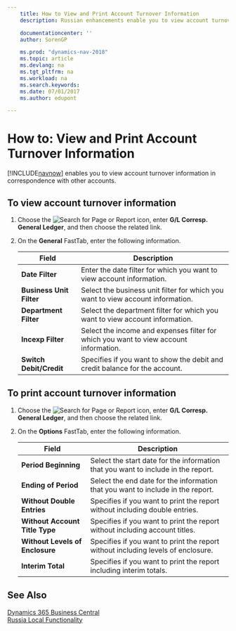 ```yaml
---
    title: How to View and Print Account Turnover Information
    description: Russian enhancements enable you to view account turnover information in correspondence with other accounts.

    documentationcenter: ''
    author: SorenGP

    ms.prod: "dynamics-nav-2018"
    ms.topic: article
    ms.devlang: na
    ms.tgt_pltfrm: na
    ms.workload: na
    ms.search.keywords:
    ms.date: 07/01/2017
    ms.author: edupont

---
```

# How to: View and Print Account Turnover Information
[!INCLUDE[navnow](../../includes/navnow_md.md)] enables you to view account turnover information in correspondence with other accounts.  

## To view account turnover information  

1.  Choose the ![Search for Page or Report](../../media/ui-search/search_small.png "Search for Page or Report icon") icon, enter **G/L Corresp. General Ledger**, and then choose the related link.  
2.  On the **General** FastTab, enter the following information.  

    |Field|Description|  
    |---------------------------------|---------------------------------------|  
    |**Date Filter**|Enter the date filter for which you want to view account information.|  
    |**Business Unit Filter**|Select the business unit filter for which you want to view account information.|  
    |**Department Filter**|Select the department filter for which you want to view account information.|  
    |**Incexp Filter**|Select the income and expenses filter for which you want to view account information.|  
    |**Switch Debit/Credit**|Specifies if you want to show the debit and credit balance for the account.|  

## To print account turnover information  

1.  Choose the ![Search for Page or Report](../../media/ui-search/search_small.png "Search for Page or Report icon") icon, enter **G/L Corresp. General Ledger**, and then choose the related link.  
2.  On the **Options** FastTab, enter the following information.  

    |Field|Description|  
    |---------------------------------|---------------------------------------|  
    |**Period Beginning**|Select the start date for the information that you want to include in the report.|  
    |**Ending of Period**|Select the end date for the information that you want to include in the report.|  
    |**Without Double Entries**|Specifies if you want to print the report without including double entries.|  
    |**Without Account Title Type**|Specifies if you want to print the report without including account titles.|  
    |**Without Levels of Enclosure**|Specifies if you want to print the report without including levels of enclosure.|  
    |**Interim Total**|Specifies if you want to print the report including interim totals.|  

## See Also
[Dynamics 365 Business Central](/dynamics365/business-central/)  
[Russia Local Functionality](russia-local-functionality.md)

